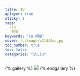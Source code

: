 ```yaml
---
title: IU
aplayer: true
sticky: 1
tags:
  -iu
  -明星
keywords: "iu,明星"  
cover: /./image/v21440w.jpg
toc_number: true
toc: false
categories: "IU,iu"
---
```




{% gallery  %}
![](http://xiaozhidage.gitee.io/image_treasure-house/IU/1345249383.jpeg)
{% endgallery %}

